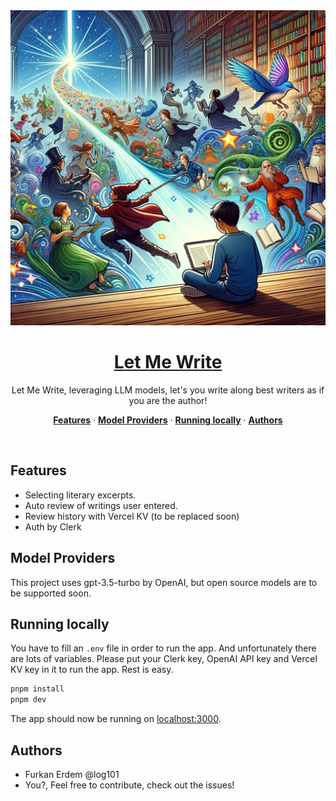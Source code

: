 <a href="https://letmewrite.vercel.app/">
  <img alt="Project cover photo" src="assets/images/let-me-write-cover.webp">
  <h1 align="center">Let Me Write</h1>
</a>

<p align="center">
  Let Me Write, leveraging LLM models, let's you write along best writers as if you are the author!
</p>

<p align="center">
  <a href="#features"><strong>Features</strong></a> ·
  <a href="#model-providers"><strong>Model Providers</strong></a> ·
  <a href="#running-locally"><strong>Running locally</strong></a> ·
  <a href="#authors"><strong>Authors</strong></a>
</p>
<br/>

## Features

- Selecting literary excerpts.
- Auto review of writings user entered.
- Review history with Vercel KV (to be replaced soon)
- Auth by Clerk

## Model Providers

This project uses gpt-3.5-turbo by OpenAI, but open source models are to be supported soon.

## Running locally

You have to fill an `.env` file in order to run the app. And unfortunately there are lots of variables. Please put your Clerk key, OpenAI API key and Vercel KV key in it to run the app. Rest is easy.

```bash
pnpm install
pnpm dev
```

The app should now be running on [localhost:3000](http://localhost:3000/).

## Authors

- Furkan Erdem @log101
- You?, Feel free to contribute, check out the issues!
